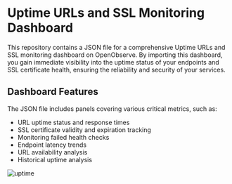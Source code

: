 # Uptime URLs and SSL Monitoring Dashboard

This repository contains a JSON file for a comprehensive Uptime URLs and SSL monitoring dashboard on OpenObserve. By importing this dashboard, you gain immediate visibility into the uptime status of your endpoints and SSL certificate health, ensuring the reliability and security of your services.

## Dashboard Features
The JSON file includes panels covering various critical metrics, such as:

- URL uptime status and response times
- SSL certificate validity and expiration tracking
- Monitoring failed health checks
- Endpoint latency trends
- URL availability analysis
- Historical uptime analysis

![uptime](./screenshots/uptime_go_dashboard.gif)